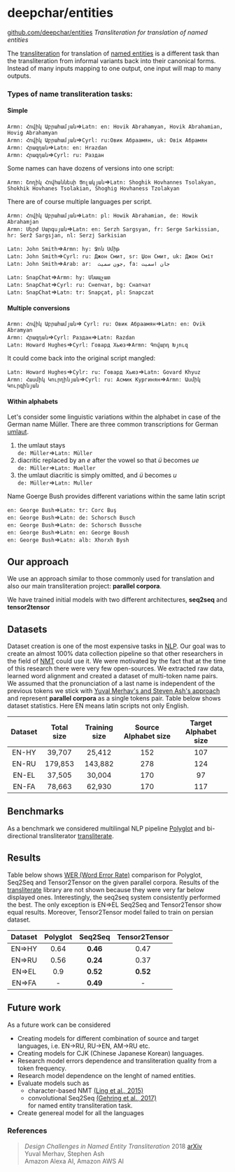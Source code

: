 # deepchar/entities

[github.com/deepchar/entities](https://github.com/deepchar/entities/) *Transliteration for translation of named entities*

The [transliteration](https://deepchar.github.io/) for translation of [named entities](https://en.wikipedia.org/wiki/Named_entity) is a different task than the transliteration from informal variants back into their canonical forms.  Instead of many inputs mapping to one output, one input will map to many outputs.

### Types of name transliteration tasks:

#### Simple
````Armn: Հովիկ Աբրահամյան````=>````Latn: en: Hovik Abrahamyan, Hovik Abrahamian, Hovig Abrahamyan````<br/>
````Armn: Հովիկ Աբրահամյան````=>````Cyrl: ru:Овик Абраамян, uk: Овік Абрамян````<br/>
````Armn: Հրազդան````=>````Latn: en: Hrazdan````<br/>
````Armn: Հրազդան````=>````Cyrl: ru: Раздан````<br/>

Some names can have dozens of versions into one script:

````Armn: Շողիկ Հովհաննեսի Ցոլակյան````=>````Latn: Shoghik Hovhannes Tsolakyan, Shokhik Hovhanes Tsolakian, Shoghig Hovhaness Tzolakyan````<br/>

There are of course multiple languages per script.

````Armn: Հովիկ Աբրահամյան````=>````Latn: pl: Howik Abrahamian, de: Howik Abrahamjan````<br/>
````Armn: Սերժ Սարգսյան````=>````Latn: en: Serzh Sargsyan, fr: Serge Sarkissian, hr: Serž Sargsjan, nl: Serzj Sarkisian````<br/>


````Latn: John Smith````=>````Armn: hy: Ջոն Սմիթ````<br/>
````Latn: John Smith````=>````Cyrl: ru: Джон Смит, sr: Џон Смит, uk: Джон Сміт````<br/>
````Latn: John Smith````=>````Arab: ar:  جون سميث, fa: جان اسمیت````<br/>  
  
````Latn: SnapChat````=>````Armn: hy: Սնապչատ````<br/>
````Latn: SnapChat````=>````Cyrl: ru: Снепчат, bg: Снапчат````<br/>
````Latn: SnapChat````=>````Latn: tr: Snapçat, pl: Snapczat````<br/>

#### Multiple conversions

````Armn: Հովիկ Աբրահամյան````=> ````Cyrl: ru: Овик Абраамян````=>````Latn: en: Ovik Abramyan````<br/>
````Armn: Հրազդան````=>````Cyrl: Раздан````=>````Latn: Razdan````<br/>
````Latn: Howard Hughes````=>````Cyrl: Говард Хьюз````=>````Armn: Գովարդ Խյուզ````<br/>


It could come back into the original script mangled:

````Latn: Howard Hughes````=>````Cylr: ru: Говард Хьюз````=>````Latn: Govard Khyuz````<br/>
````Armn: Հասմիկ Կուրղինյան````=>````Cyrl: ru: Асмик Кургинян````=>````Armn: Ասմիկ Կուրգինյան````<br/> 

#### Within alphabets

Let's consider some linguistic variations within the alphabet in case of the German name Müller. There are three common transcriptions for German [umlaut](https://en.wikipedia.org/wiki/Germanic_umlaut).
1. the umlaut stays<br/> 
````de: Müller````=>````Latn: Müller````
2. diacritic replaced by an *e* after the vowel so that *ü* becomes *ue*<br/>
````de: Müller````=>````Latn: Mueller````<br/>
3. the umlaut diacritic is simply omitted, and *ü* becomes *u*<br/> 
````de: Müller````=>````Latn: Muller````<br/>

Name Goerge Bush provides different variations within the same latin script

````en: George Bush````=>````Latn: tr: Corc Buş````<br/>
````en: George Bush````=>````Latn: de: Schorsch Busch````<br/>
````en: George Bush````=>````Latn: de: Schorsch Bussche````<br/>
````en: George Bush````=>````Latn: en: George Boush````<br/>
````en: George Bush````=>````Latn: alb: Xhorxh Bysh````<br/>


## Our approach

We use an approach similar to those commonly used for translation and also our main transliteration project: **parallel corpora**.

We have trained initial models with two different architectures, **seq2seq** and **tensor2tensor**


## Datasets

Dataset creation is one of the most expensive tasks in [NLP](https://en.wikipedia.org/wiki/Natural_language_processing). Our goal was to create an almost 100% data collection pipeline so that other researchers in the field of [NMT](https://en.wikipedia.org/wiki/Neural_machine_translation) could use it. We were motivated by the fact that at the time of this research there were very few open-sources.
We extracted raw data, learned word alignment and created a dataset of multi-token name pairs. We assumed that the pronunciation of a last name is independent of the previous tokens we stick with [Yuval Merhav's and Steven Ash's  approach ](https://arxiv.org/pdf/1808.02563.pdf) and represent **parallel corpora** as a single tokens pair. 
Table below shows dataset statistics. Here EN means latin scripts not only English.

| Dataset  | Total size | Training size  | Source Alphabet size | Target Alphabet size | 
| :-------------: | :-------------: | :-------------: | :-------------: | :-------------: |
| EN-HY  | 39,707  | 25,412  | 152  | 107  |
| EN-RU  | 179,853  | 143,882  | 278  | 124  |
| EN-EL  | 37,505  | 30,004  | 170  | 97  |
| EN-FA  | 78,663  | 62,930  | 170  | 117  |


## Benchmarks
As a benchmark we considered multilingal NLP pipeline [Polyglot](https://pypi.org/project/polyglot/) and bi-directional transliterator [transliterate](https://pypi.org/project/transliterate/).


## Results

Table below shows [WER (Word Error Rate)](https://en.wikipedia.org/wiki/Word_error_rate) comparison for Polyglot, Seq2Seq and Tensor2Tensor on the given parallel corpora. Results of the [transliterate](https://pypi.org/project/transliterate/) library are not shown because they were very far below displayed ones. Interestingly, the seq2seq system consistently performed the best. The only exception is EN=>EL Seq2Seq and Tensor2Tensor show equal results. Moreover,  Tensor2Tensor model failed to train on persian dataset.

| Dataset  | Polyglot| Seq2Seq  | Tensor2Tensor | 
| :-------------: | :-------------: | :-------------: | :-------------: |
| EN=>HY  | 0.64  | **0.46**  | 0.47  |
| EN=>RU  | 0.56  | **0.24**  | 0.37  |
| EN=>EL  | 0.9  | **0.52** | **0.52**  |
| EN=>FA  | -  | **0.49**  | -  |

## Future work

As a future work can be considered
 - Creating models for different combination of source and target languages, i.e. EN->RU, RU->EN, AM->RU etc.
 - Creating models for CJK (Chinese Japanese Korean) languages.
 - Research model errors dependence and transliteration quality from a token frequency.
 - Research model dependence on the lenght of named entities.
 - Evaluate models such as 
    - character-based NMT [(Ling et al., 2015)](https://arxiv.org/pdf/1808.02563.pdf)
    - convolutional Seq2Seq [(Gehring et al., 2017)](https://arxiv.org/pdf/1705.03122.pdf)<br/>
    for named entity transliteration task.
 - Create genereal model for all the languages


### References

> *Design Challenges in Named Entity Transliteration* 2018  [arXiv](https://arxiv.org/abs/1808.02563)  
> Yuval Merhav, Stephen Ash   
> Amazon Alexa AI, Amazon AWS AI
